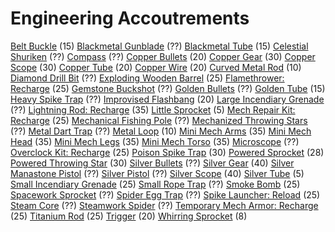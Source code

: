 <!-- TITLE: Engineering -->
<!-- SUBTITLE: Gadgets for those who like to tinker -->

# Engineering Accoutrements

[Belt Buckle](belt-buckle) (15)
[Blackmetal Gunblade](blackmetal-gunblade) (??)
[Blackmetal Tube](blackmetal-tube) (15)
[Celestial Shuriken](celestial-shuriken) (??)
[Compass](compass) (??)
[Copper Bullets](copper-bullet) (20)
[Copper Gear](copper-gear) (30)
[Copper Scope](copper-scope) (30)
[Copper Tube](copper-tube) (20)
[Copper Wire](copper-wire) (20)
[Curved Metal Rod](curved-metal-rod) (10)
[Diamond Drill Bit](diamond-drill-bit) (??)
[Exploding Wooden Barrel](exploding-wooden-barrel) (25)
[Flamethrower: Recharge](flamethrower-recharge) (25)
[Gemstone Buckshot](gemstone-buckshot) (??)
[Golden Bullets](golden-bullet) (??)
[Golden Tube](golden-tube) (15)
[Heavy Spike Trap](heavy-spike-trap) (??)
[Improvised Flashbang](improvised-flashbang) (20)
[Large Incendiary Grenade](large-incendiary-grenade) (??)
[Lightning Rod: Recharge](lightning-rod-recharge) (35)
[Little Sprocket](little-sprocket) (5)
[Mech Repair Kit: Recharge](mech-repair-kit-recharge) (25)
[Mechanical Fishing Pole](mechanical-fishing-pole) (??)
[Mechanized Throwing Stars](mechanized-throwing-star) (??)
[Metal Dart Trap](metal-dart-trap) (??)
[Metal Loop](metal-loop) (10)
[Mini Mech Arms](mini-mech-arms) (35)
[Mini Mech Head](mini-mech-head) (35)
[Mini Mech Legs](mini-mech-legs) (35)
[Mini Mech Torso](mini-mech-torso) (35)
[Microscope](microscope) (??)
[Overclock Kit: Recharge](overclock-kit-recharge) (25)
[Poison Spike Trap](poison-spike-trap) (30)
[Powered Sprocket](powered-sprocket) (28)
[Powered Throwing Star](powered-throwing-star) (30)
[Silver Bullets](silver-bullet) (??)
[Silver Gear](silver-gear) (40)
[Silver Manastone Pistol](silver-manastone-pistol) (??)
[Silver Pistol](silver-pistol) (??)
[Silver Scope](silver-scope) (40)
[Silver Tube](silver-tube) (5)
[Small Incendiary Grenade](small-incendiary-grenade) (25)
[Small Rope Trap](small-rope-trap) (??)
[Smoke Bomb](smoke-bomb) (25)
[Spacework Sprocket](spacework-sprocket) (??)
[Spider Egg Trap](spider-egg-trap) (??)
[Spike Launcher: Reload](spike-launcher-reload) (25)
[Steam Core](steam-core) (??)
[Steamwork Spider](steamwork-spider) (??)
[Temporary Mech Armor: Recharge](temporary-mech-armor-recharge) (25)
[Titanium Rod](titanium-rod) (25)
[Trigger](trigger) (20)
[Whirring Sprocket](whirring-sprocket) (8)